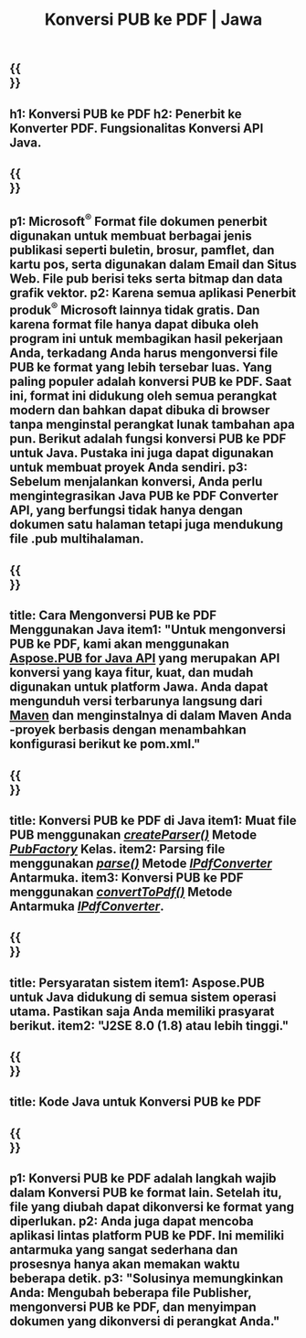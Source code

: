 ﻿---
translation: true
template: /_templates/conversion-child-java.md
title: Konversi PUB ke PDF | Jawa
description: Konversi PUB ke PDF menggunakan Java API di Windows, Linux, dan Mac OS X. Fungsi konversi penerbit yang mudah diintegrasikan ke dalam solusi Anda sendiri.
url: /java/conversion/pub-to-pdf/
metakeywords: pub ke pdf java, konversi pub ke pdf java, java pub ke pdf, penerbit ke pdf java
family: pub
platformtag: java
feature: conversion
---

{{<section banner>}}
---
h1: Konversi PUB ke PDF
h2: Penerbit ke Konverter PDF. Fungsionalitas Konversi API Java.
---

{{<section overview>}}
---
p1: Microsoft<sup>®</sup> Format file dokumen penerbit digunakan untuk membuat berbagai jenis publikasi seperti buletin, brosur, pamflet, dan kartu pos, serta digunakan dalam Email dan Situs Web. File pub berisi teks serta bitmap dan data grafik vektor.
p2: Karena semua aplikasi Penerbit produk<sup>®</sup> Microsoft lainnya tidak gratis. Dan karena format file hanya dapat dibuka oleh program ini untuk membagikan hasil pekerjaan Anda, terkadang Anda harus mengonversi file PUB ke format yang lebih tersebar luas. Yang paling populer adalah konversi PUB ke PDF. Saat ini, format ini didukung oleh semua perangkat modern dan bahkan dapat dibuka di browser tanpa menginstal perangkat lunak tambahan apa pun. Berikut adalah fungsi konversi PUB ke PDF untuk Java. Pustaka ini juga dapat digunakan untuk membuat proyek Anda sendiri.
p3: Sebelum menjalankan konversi, Anda perlu mengintegrasikan Java PUB ke PDF Converter API, yang berfungsi tidak hanya dengan dokumen satu halaman tetapi juga mendukung file .pub multihalaman.
---

{{<section widget>}}
---
title: Cara Mengonversi PUB ke PDF Menggunakan Java
item1: "Untuk mengonversi PUB ke PDF, kami akan menggunakan [Aspose.PUB for Java API](https://products.aspose.com/pub/java) yang merupakan API konversi yang kaya fitur, kuat, dan mudah digunakan untuk platform Jawa. Anda dapat mengunduh versi terbarunya langsung dari [Maven](https://repository.aspose.com/webapp/#/artifacts/browse/tree/General/repo/com/aspose/aspose-pub) dan menginstalnya di dalam Maven Anda -proyek berbasis dengan menambahkan konfigurasi berikut ke pom.xml."
---

{{<section feature1>}}
---
title: Konversi PUB ke PDF di Java
item1: Muat file PUB menggunakan [*createParser()*](https://reference.aspose.com/pub/java/com.aspose.pub/PubFactory#createParser-java.lang.String-) Metode [*PubFactory*](https://reference.aspose.com/pub/java/com.aspose.pub/PubFactory) Kelas.
item2: Parsing file menggunakan [*parse()*](https://reference.aspose.com/pub/java/com.aspose.pub/IPubParser#parse--) Metode [*IPdfConverter*](https://reference.aspose.com/pub/java/com.aspose.pub/IPubParser) Antarmuka.
item3: Konversi PUB ke PDF menggunakan [*convertToPdf()*](https://reference.aspose.com/pub/java/com.aspose.pub/IPdfConverter#convertToPdf-com.aspose.pub.Document-java.lang.String-) Metode Antarmuka [*IPdfConverter*](https://reference.aspose.com/pub/java/com.aspose.pub/IPdfConverter).
---

{{<section feature2>}}
---
title: Persyaratan sistem
item1: Aspose.PUB untuk Java didukung di semua sistem operasi utama. Pastikan saja Anda memiliki prasyarat berikut.
item2: "J2SE 8.0 (1.8) atau lebih tinggi."
---

{{<section codeexample>}}
---
title: Kode Java untuk Konversi PUB ke PDF
---

{{<section summary>}}
---
p1: Konversi PUB ke PDF adalah langkah wajib dalam Konversi PUB ke format lain. Setelah itu, file yang diubah dapat dikonversi ke format yang diperlukan.
p2: Anda juga dapat mencoba aplikasi lintas platform PUB ke PDF. Ini memiliki antarmuka yang sangat sederhana dan prosesnya hanya akan memakan waktu beberapa detik.
p3: "Solusinya memungkinkan Anda: Mengubah beberapa file Publisher, mengonversi PUB ke PDF, dan menyimpan dokumen yang dikonversi di perangkat Anda."
---